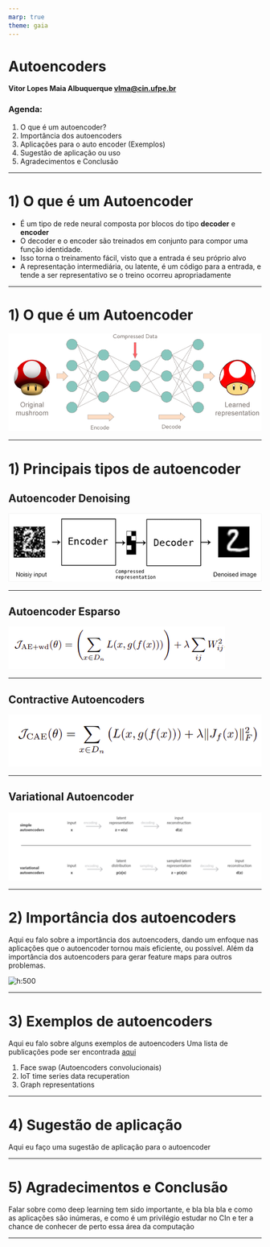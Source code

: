 ```yaml
---
marp: true
theme: gaia
---
```


<!-- Referências:

https://icml.cc/2011/papers/455_icmlpaper.pdf

-->

# Autoencoders

**Vitor Lopes Maia Albuquerque <vlma@cin.ufpe.br>**

### Agenda:

1. O que é um autoencoder?
2. Importância dos autoencoders
3. Aplicações para o auto encoder (Exemplos)
4. Sugestão de aplicação ou uso
5. Agradecimentos e Conclusão

---

# 1) O que é um Autoencoder

<!-- Um autoencoder é uma rede neural que mapeia a entrada a própria entrada, por meio de uma representação intermediária,
sendo portanto um método de aprendizado não supervisionado. O interesse por trás dos autoencoders está na facilidade
do treinamento, e em usos criativos do bloco encoder e decoder, tal como das representações intermediárias. -->

- É um tipo de rede neural composta por blocos do tipo **decoder** e **encoder**
- O decoder e o encoder são treinados em conjunto para compor uma função identidade.
- Isso torna o treinamento fácil, visto que a entrada é seu próprio alvo
- A representação intermediária, ou latente, é um código para a entrada, e tende a ser representativo se o treino ocorreu apropriadamente

---

# 1) O que é um Autoencoder

![w:860 center](./images/autoencoder-net.png)

---

# 1) Principais tipos de autoencoder

<!-- Existem várias classificações para os autoencoders, baseados por exemplo, se é composto por uma camada (autoencoder mais padrão) e
muitas camadas (autoencoder multicamada).
Além disso, podemos ter autoencoders convolucionais. Mais tarde mostrarei um exemplo.

Além disso, autoencoders que puramente aprender a função identidade as vezes são limitados, devido ao overfit necessário para se recuperar satisfatoriamente
cada exemplo do conjunto de treinamento. Então alguns autoencoders tem sua função de perda modificadas para se ter propriedades mais gerais dos dados de entrada, um uma propriedade de interesse.
 -->

## Autoencoder Denoising

<!--
Aplicação de ruído aos dados de entrada, para se aprender uma representação masi robusta
-->

![w:860](./images/denoising.png)

---

## Autoencoder Esparso

![w:860](./images/sparse-autoencoder-penalty.png)

<!--
Como exemplos desses autoencoders temos o Autoencoder esparso, que aplica penalização L1 na função de perda, criando uma representação mais esparsa.
https://www.deeplearningbook.com.br/capitulo-22-regularizacao-l1/
-->

---

## Contractive Autoencoders

![w:860](./images/contractive-penalty.png)

<!--
Contractive autoencoders
Mais um autoencoder regularizado, mas com um termo de penalidade da função de perda sendo a Norma Matricial com p = 2
https://pt.wikipedia.org/wiki/Norma_matricial
-->

---

## Variational Autoencoder

![h:300](./images/variational-autoencoder.png)

---

# 2) Importância dos autoencoders

Aqui eu falo sobre a importância dos autoencoders, dando um enfoque nas aplicações que
o autoencoder tornou mais eficiente, ou possível. Além da importância dos autoencoders para
gerar feature maps para outros problemas.

![h:500](./images/variational.gif)

---

# 3) Exemplos de autoencoders

Aqui eu falo sobre alguns exemplos de autoencoders
Uma lista de publicações pode ser encontrada [aqui](https://www.notion.so/2022-e80a8c4229034194af507b8f6d028d44?p=d8d8394e22cf4f209932e9379b4374ab)

1. Face swap (Autoencoders convolucionais)
2. IoT time series data recuperation
3. Graph representations

---

# 4) Sugestão de aplicação

Aqui eu faço uma sugestão de aplicação para o autoencoder

---

# 5) Agradecimentos e Conclusão

Falar sobre como deep learning tem sido importante, e bla bla bla
e como as aplicações são inúmeras,
e como é um privilégio estudar no CIn e ter a chance de conhecer de perto essa área da computação

---
